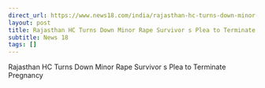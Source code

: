 ```yaml
---
direct_url: https://www.news18.com/india/rajasthan-hc-turns-down-minor-rape-survivors-plea-to-terminate-pregnancy-8748823.html
layout: post
title: Rajasthan HC Turns Down Minor Rape Survivor s Plea to Terminate Pregnancy
subtitle: News 18
tags: []
---
```


Rajasthan HC Turns Down Minor Rape Survivor s Plea to Terminate Pregnancy
